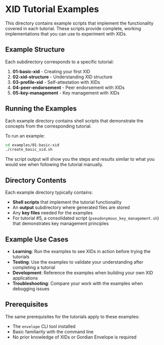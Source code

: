 # XID Tutorial Examples

This directory contains example scripts that implement the functionality covered in each tutorial. These scripts provide complete, working implementations that you can use to experiment with XIDs.

## Example Structure

Each subdirectory corresponds to a specific tutorial:

1. **01-basic-xid** - Creating your first XID
2. **02-xid-structure** - Understanding XID structure
3. **03-profile-xid** - Self-attestation with XIDs
4. **04-peer-endorsement** - Peer endorsement with XIDs
5. **05-key-management** - Key management with XIDs

## Running the Examples

Each example directory contains shell scripts that demonstrate the concepts from the corresponding tutorial.

To run an example:

```sh
cd examples/01-basic-xid
./create_basic_xid.sh
```

The script output will show you the steps and results similar to what you would see when following the tutorial manually.

## Directory Contents

Each example directory typically contains:

- **Shell scripts** that implement the tutorial functionality
- An **output** subdirectory where generated files are stored
- Any **key files** needed for the examples
- For tutorial #5, a consolidated script (`pseudonymous_key_management.sh`) that demonstrates key management principles

## Example Use Cases

- **Learning**: Run the examples to see XIDs in action before trying the tutorials
- **Testing**: Use the examples to validate your understanding after completing a tutorial
- **Development**: Reference the examples when building your own XID applications
- **Troubleshooting**: Compare your work with the examples when debugging issues

## Prerequisites

The same prerequisites for the tutorials apply to these examples:

- The `envelope` CLI tool installed
- Basic familiarity with the command line
- No prior knowledge of XIDs or Gordian Envelope is required